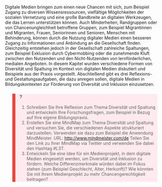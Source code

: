 <!-- filename: 04_Fazit.md -->
<!-- title: Fazit -->

Digitale Medien bringen zum einen neue Chancen mit sich, zum Beispiel Zugang zu diversen Wissensressourcen, vielfältige Möglichkeiten der sozialen Vernetzung und eine große Bandbreite an digitalen Werkzeugen, die das Lernen unterstützen können. Auch Minderheiten, Randgruppen oder von Chancenungleichheit betroffene Gruppen, zum Beispiel Migrantinnen und Migranten, Frauen, Seniorinnen und Senioren, Menschen mit Behinderung, können durch die Nutzung digitaler Medien einen besseren Zugang zu Informationen und Anbindung an die Gesellschaft finden. Gleichzeitig entstehen jedoch in der Gesellschaft zahlreiche Spaltungen, zum Beispiel Exklusion durch Cybermobbing oder die zunehmende Kluft zwischen den Nutzenden und den Nicht-Nutzenden von lernförderlichen, medialen Angeboten. In diesem Kapitel wurden verschiedene Formen von Diversität und Spaltung im Kontext von digitalen Medien diskutiert und Beispiele aus der Praxis vorgestellt. Abschließend gibt es drei Reflexions- und Gestaltungsaufgaben, die dazu anregen sollen, digitale Medien in Bildungskontexten zur Förderung von Diversität und Inklusion einzusetzen.

<blockquote style="background: #FFEBEE; border-left: 10px solid #F44336">

### ?

1. Schreiben Sie Ihre Reflexion zum Thema Diversität und Spaltung und entwickeln Ihre Forschungsfragen, zum Beispiel in Bezug auf Ihre eigene Bildungspraxis.
2. Erstellen Sie eine MindMap zum Thema Diversität und Spaltung und versuchen Sie, die verschiedenen Aspekte strukturiert darzustellen. Verwenden sie dazu zum Beispiel die Anwendung MindMeister. URL: http://www.mindmeister.com/de Teilen Sie den Link zu Ihrer MindMap via Twitter und verwenden Sie dabei den Hashtag #L3T.
3. Entwickeln Sie eine Idee für ein Medienprojekt, in dem digitale Medien eingesetzt werden, um Diversität und Inklusion zu fördern. Welche Differenzmerkmale würden dabei im Fokus stehen (zum Beispiel Geschlecht, Alter, Herkunft)? Wie könnten Sie mit Ihrem Medienprojekt zu mehr Chancengerechtigkeit beitragen?

</blockquote>
